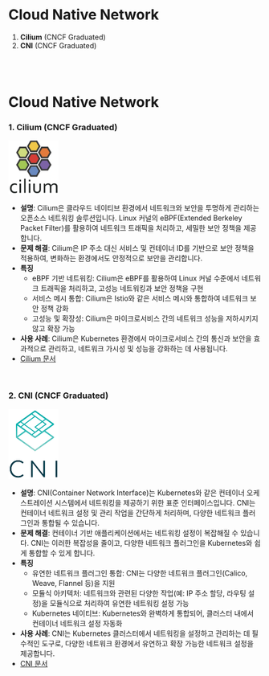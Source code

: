 # Cloud Native Network  
 

1. **Cilium** (CNCF Graduated)
2. **CNI** (CNCF Graduated)


<br>
<br>


# Cloud Native Network     


### 1. **Cilium** (CNCF Graduated)  
<img src="./image/image.png" alt="Cilium" width="100"/>  

   - **설명**: Cilium은 클라우드 네이티브 환경에서 네트워크와 보안을 투명하게 관리하는 오픈소스 네트워킹 솔루션입니다. Linux 커널의 eBPF(Extended Berkeley Packet Filter)를 활용하여 네트워크 트래픽을 처리하고, 세밀한 보안 정책을 제공합니다.  
   - **문제 해결**: Cilium은 IP 주소 대신 서비스 및 컨테이너 ID를 기반으로 보안 정책을 적용하여, 변화하는 환경에서도 안정적으로 보안을 관리합니다.  
   - **특징**  
     - eBPF 기반 네트워킹: Cilium은 eBPF를 활용하여 Linux 커널 수준에서 네트워크 트래픽을 처리하고, 고성능 네트워킹과 보안 정책을 구현  
     - 서비스 메시 통합: Cilium은 Istio와 같은 서비스 메시와 통합하여 네트워크 보안 정책 강화  
     - 고성능 및 확장성: Cilium은 마이크로서비스 간의 네트워크 성능을 저하시키지 않고 확장 가능  
   - **사용 사례**: Cilium은 Kubernetes 환경에서 마이크로서비스 간의 통신과 보안을 효과적으로 관리하고, 네트워크 가시성 및 성능을 강화하는 데 사용됩니다.  
   - [Cilium 문서](https://docs.cilium.io/en/stable/index.html)  
<br>

### 2. **CNI** (CNCF Graduated)  
<img src="./image/image-1.png" alt="CNI" width="100"/>  

   - **설명**: CNI(Container Network Interface)는 Kubernetes와 같은 컨테이너 오케스트레이션 시스템에서 네트워킹을 제공하기 위한 표준 인터페이스입니다. CNI는 컨테이너 네트워크 설정 및 관리 작업을 간단하게 처리하며, 다양한 네트워크 플러그인과 통합될 수 있습니다.  
   - **문제 해결**: 컨테이너 기반 애플리케이션에서는 네트워킹 설정이 복잡해질 수 있습니다. CNI는 이러한 복잡성을 줄이고, 다양한 네트워크 플러그인을 Kubernetes와 쉽게 통합할 수 있게 합니다.  
   - **특징**  
     - 유연한 네트워크 플러그인 통합: CNI는 다양한 네트워크 플러그인(Calico, Weave, Flannel 등)을 지원  
     - 모듈식 아키텍처: 네트워크와 관련된 다양한 작업(예: IP 주소 할당, 라우팅 설정)을 모듈식으로 처리하여 유연한 네트워킹 설정 가능  
     - Kubernetes 네이티브: Kubernetes와 완벽하게 통합되어, 클러스터 내에서 컨테이너 네트워크 설정 자동화
   - **사용 사례**: CNI는 Kubernetes 클러스터에서 네트워킹을 설정하고 관리하는 데 필수적인 도구로, 다양한 네트워크 환경에서 유연하고 확장 가능한 네트워크 설정을 제공합니다.  
   - [CNI 문서](https://www.cni.dev/)  
<br>